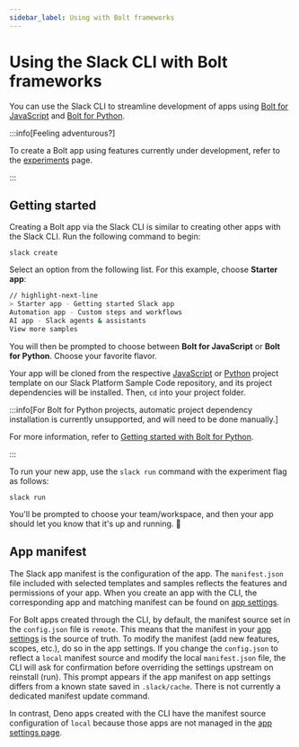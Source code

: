 ```yaml
---
sidebar_label: Using with Bolt frameworks
---
```


# Using the Slack CLI with Bolt frameworks

You can use the Slack CLI to streamline development of apps using [Bolt for JavaScript](/bolt-js) and [Bolt for Python](/bolt-python).

:::info[Feeling adventurous?]

To create a Bolt app using features currently under development, refer to the [experiments](/tools/slack-cli/reference/experiments) page.

:::

## Getting started

Creating a Bolt app via the Slack CLI is similar to creating other apps with the Slack CLI. Run the following command to begin:

```
slack create
```

Select an option from the following list. For this example, choose **Starter app**:

```zsh
// highlight-next-line
> Starter app - Getting started Slack app
Automation app - Custom steps and workflows
AI app - Slack agents & assistants
View more samples
```

You will then be prompted to choose between **Bolt for JavaScript** or **Bolt for Python**. Choose your favorite flavor.

Your app will be cloned from the respective [JavaScript](https://github.com/slack-samples/bolt-js-starter-template) or [Python](https://github.com/slack-samples/bolt-python-starter-template) project template on our Slack Platform Sample Code repository, and its project dependencies will be installed. Then, `cd` into your project folder. 

:::info[For Bolt for Python projects, automatic project dependency installation is currently unsupported, and will need to be done manually.] 

For more information, refer to [Getting started with Bolt for Python](/bolt-python/getting-started).

:::

To run your new app, use the `slack run` command with the experiment flag as follows:

```
slack run
```

You'll be prompted to choose your team/workspace, and then your app should let you know that it's up and running. 🎉

## App manifest

The Slack app manifest is the configuration of the app. The `manifest.json` file included with selected templates and samples reflects the features and permissions of your app. When you create an app with the CLI, the corresponding app and matching manifest can be found on [app settings](https://api.slack.com/apps).

For Bolt apps created through the CLI, by default, the manifest source set in the `config.json` file is `remote`. This means that the manifest in your [app settings](https://api.slack.com/apps) is the source of truth. To modify the manifest (add new features, scopes, etc.), do so in the app settings. If you change the `config.json` to reflect a `local` manifest source and modify the local `manifest.json` file, the CLI will ask for confirmation before overriding the settings upstream on reinstall (run). This prompt appears if the app manifest on app settings differs from a known state saved in `.slack/cache`. There is not currently a dedicated manifest update command.

In contrast, Deno apps created with the CLI have the manifest source configuration of `local` because those apps are not managed in the [app settings page](https://api.slack.com/apps).